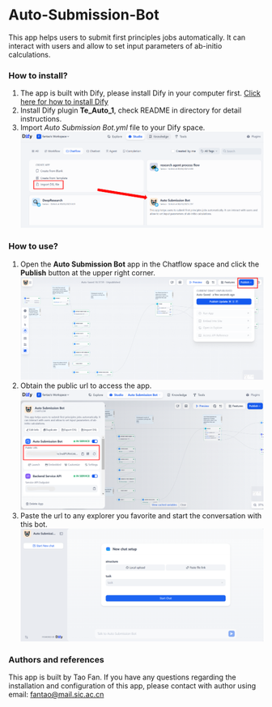 # Auto-Submission-Bot
This app helps users to submit first principles jobs automatically. It can interact with users and allow to set input parameters of ab-initio calculations.

### How to install?
1. The app is built with Dify, please install Dify in your computer first. [Click here for how to install Dify](https://docs.dify.ai/plugin-dev-en/0111-getting-started-dify-plugin)
2. Install Dify plugin **Te_Auto_1**, check README in directory for detail instructions.
3. Import _Auto Submission Bot.yml_ file to your Dify space.
   ![This picture shows how to import a DSL(.yml) file into the Dify studio.](./import.PNG)

### How to use?
1. Open the **Auto Submission Bot** app in the Chatflow space and click the **Publish** button at the upper right corner.
   ![This picture shows how to publish the chatflow.](./publish.PNG)
2. Obtain the public url to access the app.
   ![This picture shows how to get the public url.](./url.PNG)
3. Paste the url to any explorer you favorite and start the conversation with this bot.
   ![This picture shows the interface of the published app.](./interface.PNG)

### Authors and references
This app is built by Tao Fan. If you have any questions regarding the installation and configuration of this app, please contact with author using email: fantao@mail.sic.ac.cn
